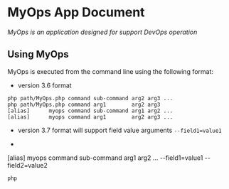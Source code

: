 # MyOps App Document
*MyOps is an application designed for support DevOps operation*

## Using MyOps
MyOps is executed from the command line using the following format:
- version 3.6 format
```shell
php path/MyOps.php command sub-command arg2 arg3 ...
php path/MyOps.php command arg1        arg2 arg3
[alias]      myops command sub-command arg1 arg2 ...
[alias]      myops command arg1        arg2 arg3 ...
```
- version 3.7 format will support field value arguments `--field1=value1`
- ```shell
[alias]      myops command sub-command arg1 arg2 ... --field1=value1 --field2=value2
```
php
